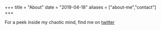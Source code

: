 +++
title = "About"
date = "2019-04-18"
aliases = ["about-me","contact"]
+++


For a peek inside my chaotic mind, find me on [twitter](https://twitter.com/rajat404)
